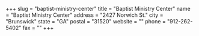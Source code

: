 +++
slug = "baptist-ministry-center"
title = "Baptist Ministry Center"
name = "Baptist Ministry Center"
address = "2427 Norwich St."
city = "Brunswick"
state = "GA"
postal = "31520"
website = ""
phone = "912-262-5402"
fax = ""
+++
